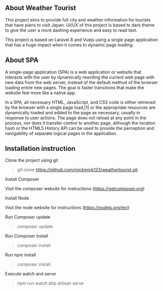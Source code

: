 ## About Weather Tourist

This project aims to provide full city and weather information for tourists that have plans to visit Japan.
UI/UX of this project is based to dark theme to give the user a more dashing experience and easy to read text.

This project is based on Laravel 8 and Vuejs using a single page application that has a huge impact when it comes to dynamic page loading.

## About SPA

A single-page application (SPA) is a web application or website that interacts with the user by dynamically rewriting the current web page with new data from the web server, instead of the default method of the browser loading entire new pages. The goal is faster transitions that make the website feel more like a native app.

In a SPA, all necessary HTML, JavaScript, and CSS code is either retrieved by the browser with a single page load,[1] or the appropriate resources are dynamically loaded and added to the page as necessary, usually in response to user actions. The page does not reload at any point in the process, nor does it transfer control to another page, although the location hash or the HTML5 History API can be used to provide the perception and navigability of separate logical pages in the application.

## Installation instruction

Clone the project using git

> git clone https://github.com/mickmick123/weathertourist.git

Install Composer

Visit the composer website for instructions (https://getcomposer.org)

Install Node

Visit the node website for instructions (https://nodejs.org/en/)

Run Composer update

> composer update

Run Composer install

> composer install

Run npm install

> composer install

Execute watch and serve

> npm run watch
> php artisan serve
